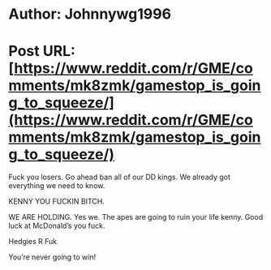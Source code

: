 # Author: Johnnywg1996
# Post URL: [https://www.reddit.com/r/GME/comments/mk8zmk/gamestop_is_going_to_squeeze/](https://www.reddit.com/r/GME/comments/mk8zmk/gamestop_is_going_to_squeeze/)


Fuck you losers. Go ahead ban all of our DD kings. We already got everything we need to know.



KENNY YOU FUCKIN BITCH. 



WE ARE HOLDING. Yes we. The apes are going to ruin your life kenny. Good luck at McDonald’s you fuck.


Hedgies R Fuk

You’re never going to win!